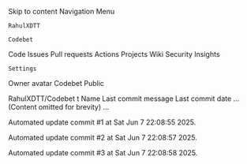 Skip to content
Navigation Menu

    RahulXDTT

    Codebet

Code
Issues
Pull requests
Actions
Projects
Wiki
Security
Insights

    Settings

Owner avatar
Codebet
Public

RahulXDTT/Codebet
t
Name	Last commit message
	Last commit date
... (Content omitted for brevity) ...


Automated update commit #1 at Sat Jun  7 22:08:55 2025.

Automated update commit #2 at Sat Jun  7 22:08:57 2025.

Automated update commit #3 at Sat Jun  7 22:08:58 2025.